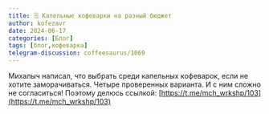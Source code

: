 ```yaml
---
title: 🗒 Капельные кофеварки на разный бюджет
author: kofezavr
date: 2024-06-17
categories: [Блог]
tags: [блог,кофеварка]
telegram-discussion: coffeesaurus/1069
--- 
```

Михалыч написал, что выбрать среди капельных кофеварок, если не хотите заморачиваться. Четыре проверенных варианта. И с ним сложно не согласиться! Поэтому делюсь ссылкой: [https://t.me/mch_wrkshp/103](https://t.me/mch_wrkshp/103)